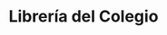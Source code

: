 ---
title: "Librería del Colegio"
url: /bahia-blanca/libreria-del-colegio-zapiola/
shop: material de oficina
---